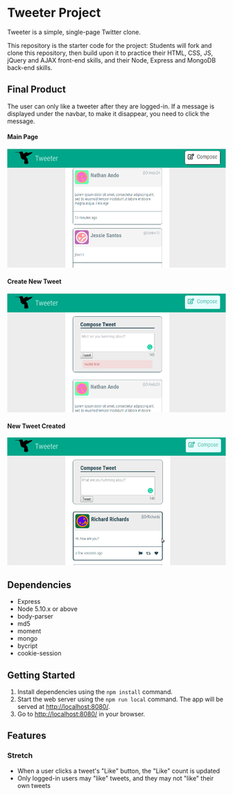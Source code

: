 # Tweeter Project

Tweeter is a simple, single-page Twitter clone.

This repository is the starter code for the project: Students will fork and clone this repository, then build upon it to practice their HTML, CSS, JS, jQuery and AJAX front-end skills, and their Node, Express and MongoDB back-end skills.

## Final Product

The user can only like a tweeter after they are logged-in.
If a message is displayed under  the navbar, to make it disappear, you need to click the message.

#### Main Page
![Image of Main Page](./public/images/main.png)

#### Create New Tweet
![Image of Create New Tweet](./public/images/new-tweet.png)

#### New Tweet Created
![Image of New Tweet Created](./public/images/new-tweet-created.png)

## Dependencies

- Express
- Node 5.10.x or above
- body-parser
- md5
- moment
- mongo
- bycript
- cookie-session

## Getting Started

1. Install dependencies using the `npm install` command.
2. Start the web server using the `npm run local` command. The app will be served at <http://localhost:8080/>.
3. Go to <http://localhost:8080/> in your browser.

## Features

### Stretch

* When a user clicks a tweet's "Like" button, the "Like" count is updated
* Only logged-in users may "like" tweets, and they may not "like" their own tweets